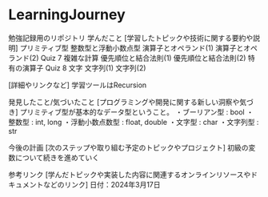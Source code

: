 # LearningJourney
勉強記録用のリポジトリ
学んだこと
[学習したトピックや技術に関する要約や説明] 
プリミティブ型
整数型と浮動小数点型
演算子とオペランド(1)
演算子とオペランド(2)
Quiz 7
複雑な計算
優先順位と結合法則(1)
優先順位と結合法則(2)
特有の演算子
Quiz 8
文字
文字列(1)
文字列(2)

[詳細やリンクなど] 学習ツールはRecursion

発見したこと/気づいたこと
[プログラミングや開発に関する新しい洞察や気づき] 
プリミティブ型が基本的なデータ型ということ。
・ブーリアン型 : bool
・整数型 : int, long
・浮動小数点数型 : float, double
・文字型 : char
・文字列型 : str


今後の計画
[次のステップや取り組む予定のトピックやプロジェクト] 初級の変数について続きを進めていく

参考リンク
[学んだトピックや実装した内容に関連するオンラインリソースやドキュメントなどのリンク] 
日付：2024年3月17日
